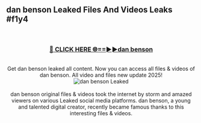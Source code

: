 ## dan benson Leaked Files And Videos Leaks #f1y4
<br>
<div align="center">
<h3><a href="https://watchclip.my.id/dan benson" rel="nofollow">🔴 CLICK HERE 🌐==►►dan benson</a></h3>
<br>
Get dan benson leaked all content. Now you can access all files & videos of dan benson. All video and files new update 2025!
<br>
<a href="https://watchclip.my.id/dan benson" rel="nofollow" data-target="animated-image.originalLink"><img src="https://i.ibb.co.com/WyWwxjT/player-gif2.gif" alt="dan benson Leaked" style="max-width: 100%; display: inline-block;" data-target="animated-image.originalImage"></a>
<br><br>
dan benson original files & videos took the internet by storm and amazed viewers on various Leaked social media platforms. dan benson, a young and talented digital creator, recently became famous thanks to this interesting files & videos.
</div>
<br>
